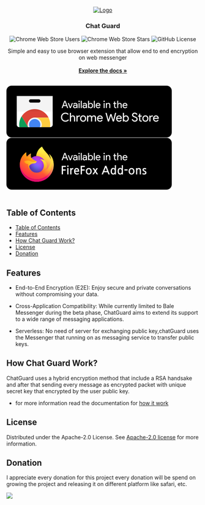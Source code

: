 <br/>
<div align="center">
<a href="https://chat-guard.vercel.app/">
<img src="https://github.com/user-attachments/assets/ab84244e-7ad8-46f5-8782-0f19db6dd15c" alt="Logo" width="100" height="100">
</a>
<h3 align="center">Chat Guard</h3>
<img alt="Chrome Web Store Users" src="https://img.shields.io/chrome-web-store/users/fokigjblcpglhdmjimcpmjikdfmchccg?style=flat&color=%230f7dff">
<img alt="Chrome Web Store Stars" src="https://img.shields.io/chrome-web-store/stars/fokigjblcpglhdmjimcpmjikdfmchccg">
<img alt="GitHub License" src="https://img.shields.io/github/license/PrivacyForge/ChatGuard">

<br/>
<p align="center">
Simple and easy to use browser extension that allow end to end encryption on web messenger
<br/>
<br/>
<a href="https://chat-guard.vercel.app/"><strong>Explore the docs »</strong></a>
<br/>
<br/>
</p>
</div>

<div>
    <a href="https://chromewebstore.google.com/detail/chatguard-beta/fokigjblcpglhdmjimcpmjikdfmchccg"><img align=top src="./docs/public/images/chromeStore.svg"/></a>
    <a href="https://addons.mozilla.org/en-GB/firefox/addon/chatguard/"><img align=top src="./docs/public/images/firefoxStore.svg"/></a>
<div>
<br />

## Table of Contents

- [Table of Contents](#table-of-contents)
- [Features](#features)
- [How Chat Guard Work?](#how-chat-guard-work)
- [License](#license)
- [Donation](#donation)

## Features

- End-to-End Encryption (E2E): Enjoy secure and private conversations without compromising your data.

- Cross-Application Compatibility: While currently limited to Bale Messenger during the beta phase, ChatGuard aims to extend its support to a wide range of messaging applications.

- Serverless: No need of server for exchanging public key,chatGuard uses the Messenger that running on as messaging service to transfer public keys.

## How Chat Guard Work?

ChatGuard uses a hybrid encryption method that include a RSA handsake and after that sending every message as encrypted packet with unique secret key that encrypted by the user public key.

- for more information read the documentation for [how it work](https://chat-guard.vercel.app/encryption/introduction)

## License

Distributed under the Apache-2.0 License. See [Apache-2.0 license](https://github.com/PrivacyForge/ChatGuard/blob/main/LICENSE.md) for more information.

## Donation

I appreciate every donation for this project
every donation will be spend on growing the project and releasing it on different platform like safari, etc.

<a href="https://www.coffeebede.com/mosidev"><img  width="250px" class="img-fluid" src="https://coffeebede.ir/DashboardTemplateV2/app-assets/images/banner/default-yellow.svg" /></a>
